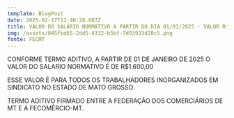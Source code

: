 ```yaml
---
template: BlogPost
date: 2025-02-17T12:40:28.087Z
title: VALOR DO SALÁRIO NORMATIVO A PARTIR DO DIA 01/01/2025 - VALOR R$1.600,00
img: /assets/045fbd65-2dd5-4332-b5bf-7d93933d20c5.png
fonte: FECMT
---
```

C﻿ONFORME TERMO ADITIVO, A PARTIR DE 01 DE JANEIRO DE 2025 O VALOR DO SALARIO NORMATIVO É DE R$1.600,00

E﻿SSE VALOR É PARA TODOS OS TRABALHADORES INORGANIZADOS EM SINDICATO NO ESTADO DE MATO GROSSO.

T﻿ERMO ADITIVO FIRMADO ENTRE A FEDERAÇÃO  DOS COMERCIÁRIOS DE MT E A FECOMÉRCIO-MT.